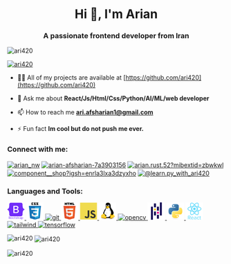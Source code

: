 <h1 align="center">Hi 👋, I'm Arian</h1>
<h3 align="center">A passionate frontend developer from Iran</h3>

<p align="left"> <img src="https://komarev.com/ghpvc/?username=ari420&label=Profile%20views&color=0e75b6&style=flat" alt="ari420" /> </p>

<p align="left"> <a href="https://github.com/ryo-ma/github-profile-trophy"><img src="https://github-profile-trophy.vercel.app/?username=ari420" alt="ari420" /></a> </p>

- 👨‍💻 All of my projects are available at [https://github.com/ari420](https://github.com/ari420)

- 💬 Ask me about **React/Js/Html/Css/Python/AI/ML/web developer**

- 📫 How to reach me **ari.afsharian1@gmail.com**

- ⚡ Fun fact **Im cool but do not push me ever.**

<h3 align="left">Connect with me:</h3>
<p align="left">
<a href="https://twitter.com/arian_nw" target="blank"><img align="center" src="https://raw.githubusercontent.com/rahuldkjain/github-profile-readme-generator/master/src/images/icons/Social/twitter.svg" alt="arian_nw" height="30" width="40" /></a>
<a href="https://linkedin.com/in/arian-afsharian-7a3903156" target="blank"><img align="center" src="https://raw.githubusercontent.com/rahuldkjain/github-profile-readme-generator/master/src/images/icons/Social/linked-in-alt.svg" alt="arian-afsharian-7a3903156" height="30" width="40" /></a>
<a href="https://fb.com/arian.rust.52?mibextid=zbwkwl" target="blank"><img align="center" src="https://raw.githubusercontent.com/rahuldkjain/github-profile-readme-generator/master/src/images/icons/Social/facebook.svg" alt="arian.rust.52?mibextid=zbwkwl" height="30" width="40" /></a>
<a href="https://instagram.com/component__shop?igsh=enrla3lxa3dzyxho" target="blank"><img align="center" src="https://raw.githubusercontent.com/rahuldkjain/github-profile-readme-generator/master/src/images/icons/Social/instagram.svg" alt="component__shop?igsh=enrla3lxa3dzyxho" height="30" width="40" /></a>
<a href="https://www.youtube.com/c/@learn.py_with_ari420" target="blank"><img align="center" src="https://raw.githubusercontent.com/rahuldkjain/github-profile-readme-generator/master/src/images/icons/Social/youtube.svg" alt="@learn.py_with_ari420" height="30" width="40" /></a>
</p>

<h3 align="left">Languages and Tools:</h3>
<p align="left"> <a href="https://getbootstrap.com" target="_blank" rel="noreferrer"> <img src="https://raw.githubusercontent.com/devicons/devicon/master/icons/bootstrap/bootstrap-plain-wordmark.svg" alt="bootstrap" width="40" height="40"/> </a> <a href="https://www.w3schools.com/css/" target="_blank" rel="noreferrer"> <img src="https://raw.githubusercontent.com/devicons/devicon/master/icons/css3/css3-original-wordmark.svg" alt="css3" width="40" height="40"/> </a> <a href="https://git-scm.com/" target="_blank" rel="noreferrer"> <img src="https://www.vectorlogo.zone/logos/git-scm/git-scm-icon.svg" alt="git" width="40" height="40"/> </a> <a href="https://www.w3.org/html/" target="_blank" rel="noreferrer"> <img src="https://raw.githubusercontent.com/devicons/devicon/master/icons/html5/html5-original-wordmark.svg" alt="html5" width="40" height="40"/> </a> <a href="https://developer.mozilla.org/en-US/docs/Web/JavaScript" target="_blank" rel="noreferrer"> <img src="https://raw.githubusercontent.com/devicons/devicon/master/icons/javascript/javascript-original.svg" alt="javascript" width="40" height="40"/> </a> <a href="https://www.linux.org/" target="_blank" rel="noreferrer"> <img src="https://raw.githubusercontent.com/devicons/devicon/master/icons/linux/linux-original.svg" alt="linux" width="40" height="40"/> </a> <a href="https://opencv.org/" target="_blank" rel="noreferrer"> <img src="https://www.vectorlogo.zone/logos/opencv/opencv-icon.svg" alt="opencv" width="40" height="40"/> </a> <a href="https://pandas.pydata.org/" target="_blank" rel="noreferrer"> <img src="https://raw.githubusercontent.com/devicons/devicon/2ae2a900d2f041da66e950e4d48052658d850630/icons/pandas/pandas-original.svg" alt="pandas" width="40" height="40"/> </a> <a href="https://www.python.org" target="_blank" rel="noreferrer"> <img src="https://raw.githubusercontent.com/devicons/devicon/master/icons/python/python-original.svg" alt="python" width="40" height="40"/> </a> <a href="https://reactjs.org/" target="_blank" rel="noreferrer"> <img src="https://raw.githubusercontent.com/devicons/devicon/master/icons/react/react-original-wordmark.svg" alt="react" width="40" height="40"/> </a> <a href="https://tailwindcss.com/" target="_blank" rel="noreferrer"> <img src="https://www.vectorlogo.zone/logos/tailwindcss/tailwindcss-icon.svg" alt="tailwind" width="40" height="40"/> </a> <a href="https://www.tensorflow.org" target="_blank" rel="noreferrer"> <img src="https://www.vectorlogo.zone/logos/tensorflow/tensorflow-icon.svg" alt="tensorflow" width="40" height="40"/> </a> </p>

<p><img align="left" src="https://github-readme-stats.vercel.app/api/top-langs?username=ari420&show_icons=true&locale=en&layout=compact" alt="ari420" /></p>

<p>&nbsp;<img align="center" src="https://github-readme-stats.vercel.app/api?username=ari420&show_icons=true&locale=en" alt="ari420" /></p>

<p><img align="center" src="https://github-readme-streak-stats.herokuapp.com/?user=ari420&" alt="ari420" /></p>
